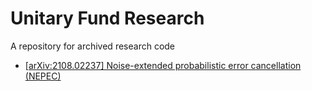 # Unitary Fund Research
A repository for archived research code

- [[arXiv:2108.02237] Noise-extended probabilistic error cancellation (NEPEC)](/nepec/)
